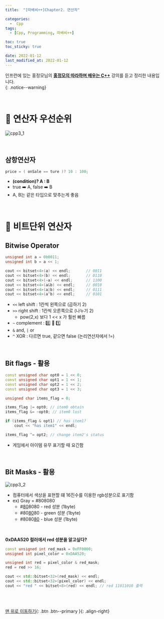 ```yaml
---
title:  "[따배씨++]Chapter2. 연산자" 

categories:
  -  Cpp
tags:
  - [Cpp, Programming, 따배씨++]

toc: true
toc_sticky: true

date: 2022-01-12
last_modified_at: 2022-01-12
---
```


인프런에 있는 홍정모님의 **[홍정모의 따라하며 배우는 C++](https://www.inflearn.com/course/following-c-plus#)** 강의를 듣고 정리한 내용입니다.<br>
{: .notice--warning}

<br>

# 🚆 연산자 우선순위

![cpp3_1](https://user-images.githubusercontent.com/96368476/149261202-a275f360-bb14-4796-986f-5338f8407306.png)


<br>

## 삼항연산자

``` cpp
price = ( onSale == ture )? 10 : 100;
```

- **(condition)? A : B**
- true ➡️ A, false ➡️ B
- A, B는 같은 타입으로 맞추는게 좋음



<br>


# 🚆 비트단위 연산자

## Bitwise Operator

``` cpp
unsigned int a = 0b0011;
unsigned int b = a << 1;

cout << bitset<4>(a) << endl;		// 0011
cout << bitset<4>(b) << endl;		// 0110
cout << bitset<4>(~a) << endl;		// 1100
cout << bitset<4>(a&b) << endl;		// 0010
cout << bitset<4>(a|b) << endl;		// 0111
cout << bitset<4>(a^b) << endl;		// 0101
```

- `<<` left shift : 1칸씩 왼쪽으로 (곱하기 2)
- `>>` right shift : 1칸씩 오른쪽으로 (나누기 2)
  - pow(2,x) 보다 1 << x 가 훨씬 빠름
- `~` complement : 0️⃣ 🔄 1️⃣
- `&` and, `|` or
- `^` XOR : 다르면 true, 같으면 false (논리연산자에서 !=)


<br>

## Bit flags - 활용

``` cpp
const unsigned char opt0 = 1 << 0;
const unsigned char opt1 = 1 << 1;
const unsigned char opt2 = 1 << 2;
const unsigned char opt3 = 1 << 3;

unsigned char items_flag = 0;

items_flag |= opt0; // item0 obtain
items_flag &= ~opt0; // item0 lost

if (items_flag & opt1) // has item1?
    cout << "has item1" << endl;

items_flag ^= opt2; // change item2's status
```

- 게임에서 아이템 유무 표기할 때 요긴함


<br>


## Bit Masks - 활용

![cpp3_2](https://user-images.githubusercontent.com/96368476/149265248-e3a31bd9-3d08-40c2-bd3f-c2e85aef33ef.jpg)

- 컴퓨터에서 색상을 표현할 떄 16진수를 이용한 rgb성분으로 표기함
- ex) Gray = #808080
  - #<u>80</u>8080 - red 성분 (1byte)
  - #80<u>80</u>80 - green 성분 (1byte)
  - #8080<u>80</u> - blue 성분 (1byte)


<br>

**0xDAA520 컬러에서 red 성분을 알고싶다?**

``` cpp
const unsigned int red_mask = 0xFF0000;
unsigned int pixel_color = 0xDAA520;

unsigned int red = pixel_color & red_mask;
red = red >> 16;

cout << std::bitset<32>(red_mask) << endl;
cout << std::bitset<32>(pixel_color) << endl;
cout << "red " << bitset<8>(red) << endl; // red 11011010 출력
```


<br>
<br>

[맨 위로 이동하기](#){: .btn .btn--primary }{: .align-right}